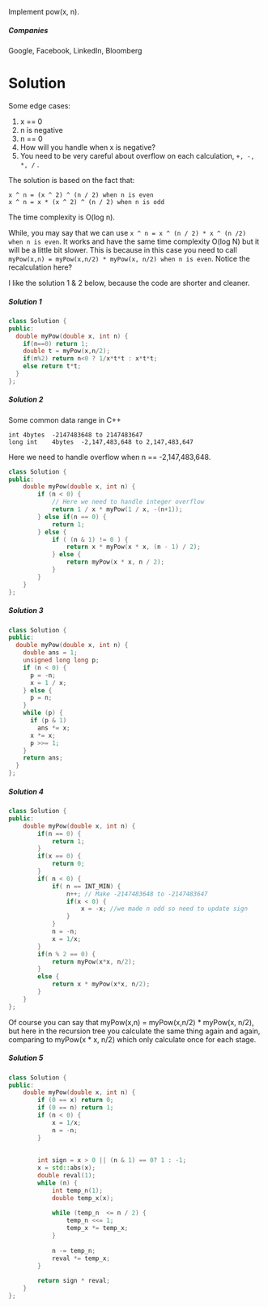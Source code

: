 Implement pow(x, n).

##### Companies

Google, Facebook, LinkedIn, Bloomberg
  
# Solution  

Some edge cases:

1. x == 0
2. n is negative
3. n == 0
4. How will you handle when x is negative?
5. You need to be very careful about overflow on each calculation, ```+, -, *, /``` .

The solution is based on the fact that:

```
x ^ n = (x ^ 2) ^ (n / 2) when n is even
x ^ n = x * (x ^ 2) ^ (n / 2) when n is odd
```

The time complexity is O(log n).

While, you may say that we can use ```x ^ n = x ^ (n / 2) * x ^ (n /2) when n is even```. It works and have the same time complexity O(log N) but it will be a little bit slower. This is because in this case you need to call ```myPow(x,n) = myPow(x,n/2) * myPow(x, n/2) when n is even```.  Notice the recalculation here?

I like the solution 1 & 2 below, because the code are shorter and cleaner.

##### Solution 1

```cpp
class Solution {
public:
  double myPow(double x, int n) {
    if(n==0) return 1;
    double t = myPow(x,n/2);
    if(n%2) return n<0 ? 1/x*t*t : x*t*t;
    else return t*t;
  }
};
```

##### Solution 2

Some common data range in C++

```
int	4bytes	-2147483648 to 2147483647
long int	4bytes	-2,147,483,648 to 2,147,483,647
```

Here we need to handle overflow when n == -2,147,483,648.

```cpp
class Solution {
public:
    double myPow(double x, int n) {
        if (n < 0) {
            // Here we need to handle integer overflow
            return 1 / x * myPow(1 / x, -(n+1)); 
        } else if(n == 0) {
            return 1;  
        } else {
            if ( (n & 1) != 0 ) {
                return x * myPow(x * x, (n - 1) / 2);
            } else {
                return myPow(x * x, n / 2);
            }
        }
    }
};
```

##### Solution 3

```cpp
class Solution {
public:
  double myPow(double x, int n) {
    double ans = 1;
    unsigned long long p;
    if (n < 0) {
      p = -n;
      x = 1 / x;
    } else {
      p = n;
    }
    while (p) {
      if (p & 1)
        ans *= x;
      x *= x;
      p >>= 1;
    }
    return ans;
  }
};

```



##### Solution 4
```cpp
class Solution {
public:
    double myPow(double x, int n) {
        if(n == 0) {
            return 1;
        }
        if(x == 0) {
            return 0;
        }
        if( n < 0) {
            if( n == INT_MIN) {
                n++; // Make -2147483648 to -2147483647
                if(x < 0) {
                    x = -x; //we made n odd so need to update sign
                }
            }
            n = -n;
            x = 1/x;
        }
        if(n % 2 == 0) {
            return myPow(x*x, n/2);
        }
        else {
            return x * myPow(x*x, n/2);
        }
    }
};
```

Of course you can say that myPow(x,n) = myPow(x,n/2) * myPow(x, n/2), but here in the recursion tree you calculate the same thing again and again, comparing to myPow(x * x, n/2) which only calculate once for each stage.


##### Solution 5

```cpp
class Solution {
public:
    double myPow(double x, int n) {
        if (0 == x) return 0;
        if (0 == n) return 1;
        if (n < 0) {
            x = 1/x;
            n = -n;
        }
        
        
        int sign = x > 0 || (n & 1) == 0? 1 : -1;
        x = std::abs(x);
        double reval(1);
        while (n) {
            int temp_n(1);
            double temp_x(x);
            
            while (temp_n  <= n / 2) {
                temp_n <<= 1;
                temp_x *= temp_x;
            }
            
            n -= temp_n;
            reval *= temp_x;
        }
        
        return sign * reval;
    }
};
```

